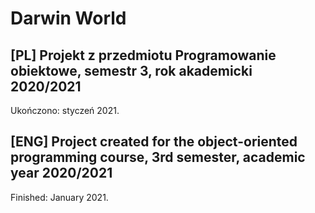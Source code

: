 # Darwin World

## [PL] Projekt z przedmiotu Programowanie obiektowe, semestr 3, rok akademicki 2020/2021

Ukończono: styczeń 2021.

## [ENG] Project created for the object-oriented programming course, 3rd semester, academic year 2020/2021

Finished: January 2021.
